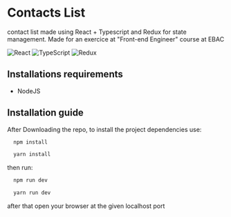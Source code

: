 # Contacts List
contact list made using React + Typescript and Redux for state management. Made for an exercice at "Front-end Engineer" course at EBAC

![React](https://img.shields.io/badge/react-%2320232a.svg?style=for-the-badge&logo=react&logoColor=%2361DAFB)
![TypeScript](https://img.shields.io/badge/typescript-%23007ACC.svg?style=for-the-badge&logo=typescript&logoColor=white)
![Redux](https://img.shields.io/badge/redux-%23593d88.svg?style=for-the-badge&logo=redux&logoColor=white)

## Installations requirements
* NodeJS

## Installation guide
After Downloading the repo, to install the project dependencies use:
```bash
  npm install
```
```bash
  yarn install
```
then run:
```bash
  npm run dev
```
```bash
  yarn run dev
```
after that open your browser at the given localhost port
